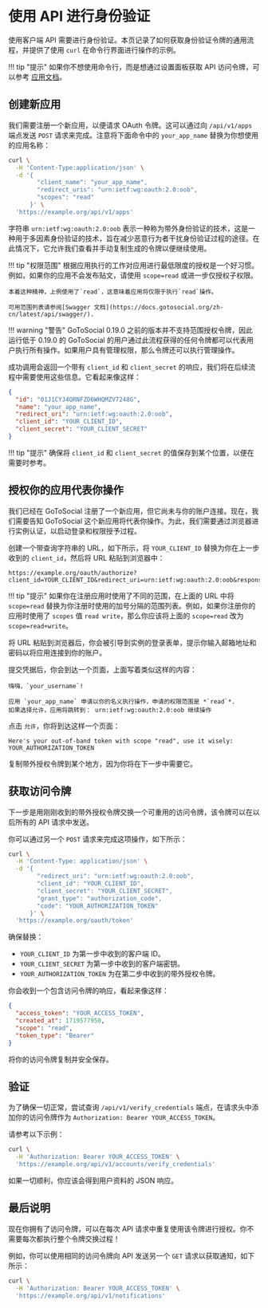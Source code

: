 # 使用 API 进行身份验证

使用客户端 API 需要进行身份验证。本页记录了如何获取身份验证令牌的通用流程，并提供了使用 `curl` 在命令行界面进行操作的示例。

!!! tip "提示"
    如果你不想使用命令行，而是想通过设置面板获取 API 访问令牌，可以参考 [应用文档](https://docs.gotosocial.org/zh-cn/latest/user_guide/settings/#applications)。

## 创建新应用

我们需要注册一个新应用，以便请求 OAuth 令牌。这可以通过向 `/api/v1/apps` 端点发送 `POST` 请求来完成。注意将下面命令中的 `your_app_name` 替换为你想使用的应用名称：

```bash
curl \
  -H 'Content-Type:application/json' \
  -d '{
        "client_name": "your_app_name",
        "redirect_uris": "urn:ietf:wg:oauth:2.0:oob",
        "scopes": "read"
      }' \
  'https://example.org/api/v1/apps'
```

字符串 `urn:ietf:wg:oauth:2.0:oob` 表示一种称为带外身份验证的技术，这是一种用于多因素身份验证的技术，旨在减少恶意行为者干扰身份验证过程的途径。在此情况下，它允许我们查看并手动复制生成的令牌以便继续使用。

!!! tip "权限范围"
    根据应用执行的工作对应用进行最低限度的授权是一个好习惯。例如，如果你的应用不会发布贴文，请使用 `scope=read` 或进一步仅授权子权限。
    
    本着这种精神，上例使用了`read`，这意味着应用将仅限于执行`read`操作。
    
    可用范围列表请参阅[Swagger 文档](https://docs.gotosocial.org/zh-cn/latest/api/swagger/).

!!! warning "警告"
    GoToSocial 0.19.0 之前的版本并不支持范围授权令牌，因此运行低于 0.19.0 的 GoToSocial 的用户通过此流程获得的任何令牌都可以代表用户执行所有操作。如果用户具有管理权限，那么令牌还可以执行管理操作。

成功调用会返回一个带有 `client_id` 和 `client_secret` 的响应，我们将在后续流程中需要使用这些信息。它看起来像这样：

```json
{
  "id": "01J1CYJ4QRNFZD6WHQMZV7248G",
  "name": "your_app_name",
  "redirect_uri": "urn:ietf:wg:oauth:2.0:oob",
  "client_id": "YOUR_CLIENT_ID",
  "client_secret": "YOUR_CLIENT_SECRET"
}
```

!!! tip "提示"
    确保将 `client_id` 和 `client_secret` 的值保存到某个位置，以便在需要时参考。

## 授权你的应用代表你操作

我们已经在 GoToSocial 注册了一个新应用，但它尚未与你的账户连接。现在，我们需要告知 GoToSocial 这个新应用将代表你操作。为此，我们需要通过浏览器进行实例认证，以启动登录和权限授予过程。

创建一个带查询字符串的 URL，如下所示，将 `YOUR_CLIENT_ID` 替换为你在上一步收到的 `client_id`，然后将 URL 粘贴到浏览器中：

```text
https://example.org/oauth/authorize?client_id=YOUR_CLIENT_ID&redirect_uri=urn:ietf:wg:oauth:2.0:oob&response_type=code&scope=read
```

!!! tip "提示"
    如果你在注册应用时使用了不同的范围，在上面的 URL 中将 `scope=read` 替换为你注册时使用的加号分隔的范围列表。例如，如果你注册你的应用时使用了 `scopes` 值 `read write`，那么你应该将上面的 `scope=read` 改为 `scope=read+write`。

将 URL 粘贴到浏览器后，你会被引导到实例的登录表单，提示你输入邮箱地址和密码以将应用连接到你的账户。

提交凭据后，你会到达一个页面，上面写着类似这样的内容：

```
嗨嗨，`your_username`!

应用 `your_app_name` 申请以你的名义执行操作，申请的权限范围是 *`read`*.
如果选择允许，应用将跳转到： urn:ietf:wg:oauth:2.0:oob 继续操作
```

点击 `允许`，你将到达这样一个页面：

```text
Here's your out-of-band token with scope "read", use it wisely:
YOUR_AUTHORIZATION_TOKEN
```

复制带外授权令牌到某个地方，因为你将在下一步中需要它。

## 获取访问令牌

下一步是用刚刚收到的带外授权令牌交换一个可重用的访问令牌，该令牌可以在以后所有的 API 请求中发送。

你可以通过另一个 `POST` 请求来完成这项操作，如下所示：

```bash
curl \
  -H 'Content-Type: application/json' \
  -d '{
        "redirect_uri": "urn:ietf:wg:oauth:2.0:oob",
        "client_id": "YOUR_CLIENT_ID",
        "client_secret": "YOUR_CLIENT_SECRET",
        "grant_type": "authorization_code",
        "code": "YOUR_AUTHORIZATION_TOKEN"
      }' \
  'https://example.org/oauth/token'
```

确保替换：

- `YOUR_CLIENT_ID` 为第一步中收到的客户端 ID。
- `YOUR_CLIENT_SECRET` 为第一步中收到的客户端密钥。
- `YOUR_AUTHORIZATION_TOKEN` 为在第二步中收到的带外授权令牌。

你会收到一个包含访问令牌的响应，看起来像这样：

```json
{
  "access_token": "YOUR_ACCESS_TOKEN",
  "created_at": 1719577950,
  "scope": "read",
  "token_type": "Bearer"
}
```

将你的访问令牌复制并安全保存。

## 验证

为了确保一切正常，尝试查询 `/api/v1/verify_credentials` 端点，在请求头中添加你的访问令牌作为 `Authorization: Bearer YOUR_ACCESS_TOKEN`。

请参考以下示例：

```bash
curl \
  -H 'Authorization: Bearer YOUR_ACCESS_TOKEN' \
  'https://example.org/api/v1/accounts/verify_credentials'
```

如果一切顺利，你应该会得到用户资料的 JSON 响应。

## 最后说明

现在你拥有了访问令牌，可以在每次 API 请求中重复使用该令牌进行授权。你不需要每次都执行整个令牌交换过程！

例如，你可以使用相同的访问令牌向 API 发送另一个 `GET` 请求以获取通知，如下所示：

```bash
curl \
  -H 'Authorization: Bearer YOUR_ACCESS_TOKEN' \
  'https://example.org/api/v1/notifications'
```
